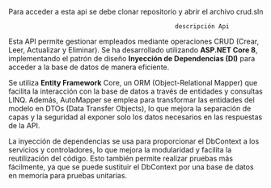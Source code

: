 Para acceder a esta api se debe clonar repositorio y abrir el archivo crud.sln

                                                  descripción Api
Esta API permite gestionar empleados mediante operaciones CRUD (Crear, Leer, Actualizar y Eliminar). Se ha desarrollado utilizando **ASP.NET Core 8**, implementando el patrón de diseño **Inyección de Dependencias (DI)** para acceder a la base de datos de manera eficiente.

Se utiliza **Entity Framework** Core, un ORM (Object-Relational Mapper) que facilita la interacción con la base de datos a través de entidades y consultas LINQ. Además, AutoMapper se emplea para transformar las entidades del modelo en DTOs (Data Transfer Objects), lo que mejora la separación de capas y la seguridad al exponer solo los datos necesarios en las respuestas de la API.

La inyección de dependencias se usa para proporcionar el DbContext a los servicios y controladores, lo que mejora la modularidad y facilita la reutilización del código. Esto también permite realizar pruebas más fácilmente, ya que se puede sustituir el DbContext por una base de datos en memoria para pruebas unitarias.
